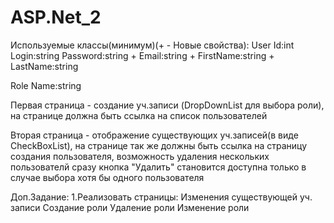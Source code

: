 # ASP.Net_2
<p>
Используемые классы(минимум)(+ - Новые свойства):
User
Id:int
Login:string
Password:string
+ Email:string
+ FirstName:string
+ LastName:string

Role
Name:string

Первая страница - создание уч.записи (DropDownList для выбора роли), 
на странице должна быть ссылка на список пользователей

Вторая страница - отображение существующих уч.записей(в виде CheckBoxList), 
на странице так же должны быть ссылка на страницу создания пользователя, 
возможность удаления нескольких пользователй сразу
кнопка "Удалить" становится доступна только в случае выбора хотя бы одного пользователя

Доп.Задание:
1.Реализовать страницы:
 Изменения существующей уч. записи
 Создание роли
 Удаление роли
 Изменение роли</p>